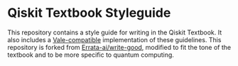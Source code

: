 # Qiskit Textbook Styleguide

This repository contains a style guide for writing in the Qiskit Textbook. It also includes a [Vale-compatible](https://github.com/errata-ai/vale) implementation of these guidelines. This repository is forked from [Errata-ai/write-good](https://github.com/errata-ai/write-good), modified to fit the tone of the textbook and to be more specific to quantum computing.

